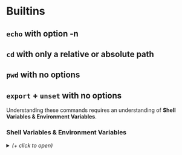 # Builtins

## `echo` with option -n

## `cd` with only a relative or absolute path

## `pwd` with no options

## `export` + `unset` with no options

Understanding these commands requires an understanding of **Shell Variables & Environment Variables**.

### Shell Variables & Environment Variables

<details><summary><i>(+ click to open)</i></summary>

There are two types of variables:
- `Shell Variables` are not part of the env or export lists, and are only available in the parent shell.
- `Environment Variables` are included in the env or export lists, and can be used in children shells.

#### export  
`export [-fn] [-p] [name[=value]] ` 
Mark each name to be passed to child processes in the environment.  
- [ ] If no names are supplied, or if the -p option is given, a list of names of all exported variables is displayed.
- [ ] If a variable name is followed by =value, the value of the variable is set to value.
- [ ] The return status is zero unless an invalid option is supplied, one of the names is not a valid shell variable name, or -f is supplied with a name that is not a shell function.

#### unset
`unset [-fnv] [name]`  
Remove each variable or function name.
- [ ] If no options are supplied, each name refers to a variable;
- [ ] If there is no variable by that name, a function with that name, if any, is unset.
- [ ] Readonly variables and functions may not be unset.  
- [ ] Some shell variables lose their special behavior if they are unset; such behavior is noted in the description of the individual variables.
- [ ] The return status is zero unless a name is readonly.

-- 

### Implementation

It makes sense to use the main `env` linked list but with an additional boolean `env_var` or `exported` that lets the program know whether each variable is a `Shell` or `Environment` variable.  
It looks like 2 booleans would help, all default variables would be `env_var = 1`, all exported variables would be `exported = 1`. This way we can identify each one to print them accordingly.

**How `export` and `unset` work from my tests**:
- `export` with no arguments prints variables list in alphabetical order.
  - Special characters come at the end though I only have one in my list.
  - [ ] But not the last variable... Why ? (on MAC)
- I don't understand the order in which variables are printed with `env`, check with Victor. Though we will parse them in the order in which they appear in the `*env[]` variable so maybe we don't have to worry about it.
- If I export an empty string `export ""` I get an error: ``bash: export: `': not a valid identifier``

### To-do

- [ ] Wondering how we're going to code the parser because it will have consequences on `export` and `unset`.
  - For example, it would be great if, when we parse, we store variable updates in a specific structure that has:
    - `char*` to `NAME`
    - `char*` to `VALUE`
    - `mode` (add, append or delete)

#### export
- [x] Update basic env structure with env_var and exported booleans.
  - All initially parsed variables would be "env_var = 1"
- [x] Code print function called by `export` with no options.
  - Output: `declare -x BASH_SILENCE_DEPRECATION_WARNING="1"`
    - I do not know what the `declare -x` stands for, looked but no luck.
  - If a variable has no value, the output format is: `declare -x lolilol`
  - [x] Decide on how to sort list for printing.
    - I decided to create a table to store pointer to each node of the env linked list.
    - Then I can easily sort the table without affecting the actual environment list.
    - Sorting table is freed after printing.
- [ ] Check if the name is a correct variable name.
  - The name of a variable can contain only letters (a to z or A to Z), numbers ( 0 to 9) or the underscore character ( _).  
  -  `pou*t=lol` prints `bash: pou*t=lol: command not found` and returns `127`
  - By convention, Unix shell variables will have their names in UPPERCASE.
- [ ] Code function to add variable to linked list, dividing by name & value.
  - If there are several = signs, only the first one acts as a divider: `pouet==lopouet==lololol` will store `pouet` as name and `=lopouet==lololol` as value.
- [ ] If export is called with the += operator, the value is appended to the variable value.
  -  I don't know if I have to deal with this by hand or if this is part of the parser.
- [ ] Handle export called with empty string (returns error)
  - `export ""`
    - bash: export: `': not a valid identifier

#### unset
- [ ] Code function to remove variable from linked list with `unset`.
- [ ] If `unset` is called on a variable that does not exist, nothing happens, `0` is returned.
- [ ] "The return status is zero unless a name is readonly."
  - What is a readonly variable name ?

### general
- [ ] Code a tester

</details>
